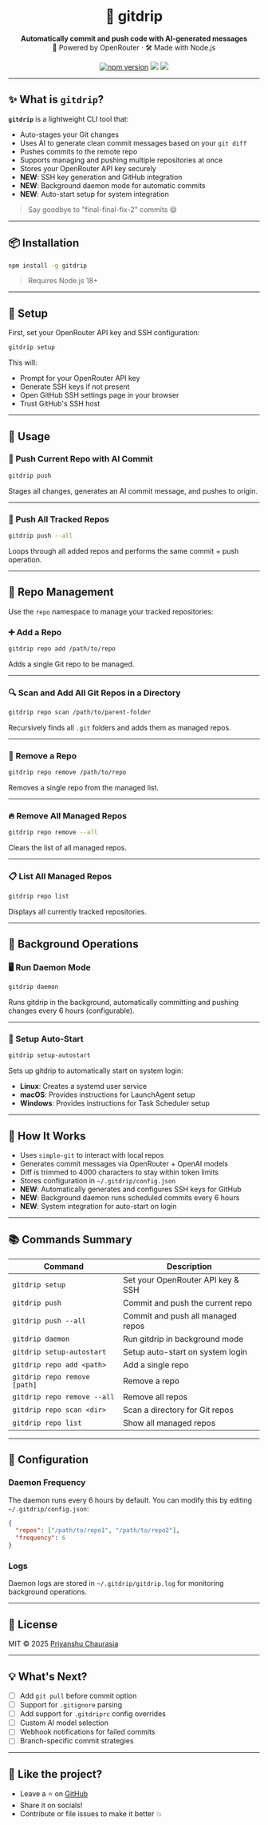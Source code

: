 <h1 align="center">🚀 gitdrip</h1>
<p align="center">
  <strong>Automatically commit and push code with AI-generated messages</strong><br>
  🧠 Powered by OpenRouter · 🛠️ Made with Node.js
</p>

<p align="center">
  <a href="https://www.npmjs.com/package/gitdrip"><img src="https://img.shields.io/npm/v/gitdrip?color=blue&label=npm&style=flat-square" alt="npm version"></a>
  <img src="https://img.shields.io/badge/made%20by-priyanshu-blueviolet?style=flat-square">
  <img src="https://img.shields.io/badge/openrouter-powered-brightgreen?style=flat-square">
</p>

---

## ✨ What is `gitdrip`?

**`gitdrip`** is a lightweight CLI tool that:
- Auto-stages your Git changes
- Uses AI to generate clean commit messages based on your `git diff`
- Pushes commits to the remote repo
- Supports managing and pushing multiple repositories at once
- Stores your OpenRouter API key securely
- **NEW**: SSH key generation and GitHub integration
- **NEW**: Background daemon mode for automatic commits
- **NEW**: Auto-start setup for system integration

> Say goodbye to "final-final-fix-2" commits 😄

---

## 📦 Installation

```bash
npm install -g gitdrip
```

> Requires Node.js 18+

---

## 🔧 Setup

First, set your OpenRouter API key and SSH configuration:

```bash
gitdrip setup
```

This will:
- Prompt for your OpenRouter API key
- Generate SSH keys if not present
- Open GitHub SSH settings page in your browser
- Trust GitHub's SSH host

---

## 🚀 Usage

### 🔁 Push Current Repo with AI Commit

```bash
gitdrip push
```

Stages all changes, generates an AI commit message, and pushes to origin.

---

### 🔁 Push All Tracked Repos

```bash
gitdrip push --all
```

Loops through all added repos and performs the same commit + push operation.

---

## 📂 Repo Management

Use the `repo` namespace to manage your tracked repositories:

### ➕ Add a Repo

```bash
gitdrip repo add /path/to/repo
```

Adds a single Git repo to be managed.

---

### 🔍 Scan and Add All Git Repos in a Directory

```bash
gitdrip repo scan /path/to/parent-folder
```

Recursively finds all `.git` folders and adds them as managed repos.

---

### 🧹 Remove a Repo

```bash
gitdrip repo remove /path/to/repo
```

Removes a single repo from the managed list.

---

### 🔥 Remove All Managed Repos

```bash
gitdrip repo remove --all
```

Clears the list of all managed repos.

---

### 📋 List All Managed Repos

```bash
gitdrip repo list
```

Displays all currently tracked repositories.

---

## 🔄 Background Operations

### 🖥️ Run Daemon Mode

```bash
gitdrip daemon
```

Runs gitdrip in the background, automatically committing and pushing changes every 6 hours (configurable).

---

### 🚀 Setup Auto-Start

```bash
gitdrip setup-autostart
```

Sets up gitdrip to automatically start on system login:

- **Linux**: Creates a systemd user service
- **macOS**: Provides instructions for LaunchAgent setup
- **Windows**: Provides instructions for Task Scheduler setup

---

## 🧠 How It Works

* Uses `simple-git` to interact with local repos
* Generates commit messages via OpenRouter + OpenAI models
* Diff is trimmed to 4000 characters to stay within token limits
* Stores configuration in `~/.gitdrip/config.json`
* **NEW**: Automatically generates and configures SSH keys for GitHub
* **NEW**: Background daemon runs scheduled commits every 6 hours
* **NEW**: System integration for auto-start on login

---

## 📚 Commands Summary

| Command                      | Description                       |
| ---------------------------- | --------------------------------- |
| `gitdrip setup`              | Set your OpenRouter API key & SSH |
| `gitdrip push`               | Commit and push the current repo  |
| `gitdrip push --all`         | Commit and push all managed repos |
| `gitdrip daemon`             | Run gitdrip in background mode    |
| `gitdrip setup-autostart`    | Setup auto-start on system login  |
| `gitdrip repo add <path>`    | Add a single repo                 |
| `gitdrip repo remove [path]` | Remove a repo                     |
| `gitdrip repo remove --all`  | Remove all repos                  |
| `gitdrip repo scan <dir>`    | Scan a directory for Git repos    |
| `gitdrip repo list`          | Show all managed repos            |

---

## 🔧 Configuration

### Daemon Frequency

The daemon runs every 6 hours by default. You can modify this by editing `~/.gitdrip/config.json`:

```json
{
  "repos": ["/path/to/repo1", "/path/to/repo2"],
  "frequency": 6
}
```

### Logs

Daemon logs are stored in `~/.gitdrip/gitdrip.log` for monitoring background operations.

---

## 📄 License

MIT © 2025 [Priyanshu Chaurasia](https://github.com/Priyanshu-sde)

---

## 💡 What's Next?

* [ ] Add `git pull` before commit option
* [ ] Support for `.gitignore` parsing
* [ ] Add support for `.gitdriprc` config overrides
* [ ] Custom AI model selection
* [ ] Webhook notifications for failed commits
* [ ] Branch-specific commit strategies

---

## 🌟 Like the project?

* Leave a ⭐ on [GitHub](https://github.com/Priyanshu-sde/gitdrip)
* Share it on socials!
* Contribute or file issues to make it better 💥

